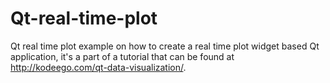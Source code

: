 # Qt-real-time-plot
Qt real time plot example on how to create a real time plot widget based Qt application, it's a part of a tutorial that can be found at http://kodeego.com/qt-data-visualization/.
